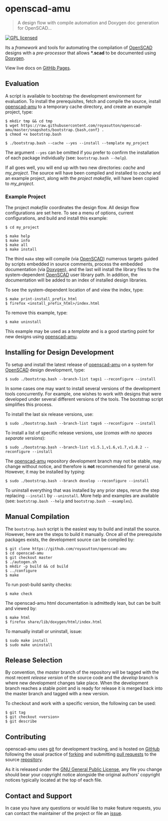 openscad-amu
============

> A design flow with compile automation and Doxygen doc generation for OpenSCAD...

[![GPL licensed](https://img.shields.io/badge/license-GPL-blue.svg?style=flat)](https://raw.githubusercontent.com/royasutton/openscad-amu/master/COPYING)


Its a _framework_ and tools for automating the compilation of
[OpenSCAD] designs with a _pre-processor_ that allows __\*.scad__ to be
documented using [Doxygen].

View live docs on [GitHib Pages](https://royasutton.github.io/openscad-amu).


Evaluation
----------

A script is available to bootstrap the development environment for
evaluation. To install the prerequisites, fetch and compile the source,
install [openscad-amu] to a temporary cache directory, and create an
example project, type:

    $ mkdir tmp && cd tmp
    $ wget https://raw.githubusercontent.com/royasutton/openscad-amu/master/snapshots/bootstrap.{bash,conf} .
    $ chmod +x bootstrap.bash

    $ ./bootstrap.bash --cache --yes --install --template my_project

The argument `--yes` can be omitted if you prefer to confirm the
installation of each package individually (see: `bootstrap.bash --help`).

If all goes well, you will end up with two new directories: *cache* and
*my_project*. The source will have been compiled and installed to
*cache* and an example project, along with the *project makefile*, will
have been copied to *my_project*.


### Example Project

The project *makefile* coordinates the design flow. All design flow
configurations are set here. To see a menu of options, current
configurations, and build and install this example:

    $ cd my_project

    $ make help
    $ make info
    $ make all
    $ make install

The third `make` step will compile (via [OpenSCAD]) numerous targets
guided by scripts embedded in source comments, process the embedded
documentation (via [Doxygen]), and the last will install the library
files to the system-dependent [OpenSCAD] user library path. In
addition, the documentation will be added to an index of installed
design libraries.

To see the system-dependent location of and view the index, type:

    $ make print-install_prefix_html
    $ firefox <install_prefix_html>/index.html

To remove this example, type:

    $ make uninstall

This example may be used as a *template* and is a good starting point
for new designs using [openscad-amu].


Installing for Design Development
---------------------------------

To setup and install the latest release of [openscad-amu] on a system
for [OpenSCAD] design development, type:

    $ sudo ./bootstrap.bash --branch-list tags1 --reconfigure --install

In some cases one may want to install several versions of the
development tools concurrently. For example, one wishes to work with
designs that were developed under several different versions of the
tools. The bootstrap script simplifies this process.

To install the last six release versions, use:

    $ sudo ./bootstrap.bash --branch-list tags6 --reconfigure --install

To install a list of specific release versions, use (*comas with no
spaces separate versions*):

    $ sudo ./bootstrap.bash --branch-list v1.5.1,v1.6,v1.7,v1.8.2 --reconfigure --install

The [openscad-amu] repository development branch may not be stable, may
change without notice, and therefore is **not** recommended for general
use. However, it may be installed by typing:

    $ sudo ./bootstrap.bash --branch develop --reconfigure --install

To uninstall everything that was installed by any prior steps, rerun
the step replacing `--install` by `--uninstall`. More help and examples
are available (see: `bootstrap.bash --help` and `bootstrap.bash --examples`).


Manual Compilation
------------------

The `bootstrap.bash` script is the easiest way to build and install the
source. However, here are the steps to build it manually. Once all of
the prerequisite packages exists, the development source can be
compiled by:

    $ git clone https://github.com/royasutton/openscad-amu
    $ cd openscad-amu
    $ git checkout master
    $ ./autogen.sh
    $ mkdir -p build && cd build
    $ ../configure
    $ make

To run post-build sanity checks:

    $ make check

The openscad-amu html documentation is admittedly lean, but can be
built and viewed by:

    $ make html
    $ firefox share/lib/doxygen/html/index.html

To manually install or uninstall, issue:

    $ sudo make install
    $ sudo make uninstall


Release Selection
-----------------

By convention, the *master* branch of the repository will be tagged
with the most recent *release version* of the source code and the
*develop* branch is where new development changes take place. When the
development branch reaches a stable point and is ready for release it
is merged back into the master branch and tagged with a new version.

To checkout and work with a specific version, the following can be
used:

    $ git tag
    $ git checkout <version>
    $ git describe


Contributing
------------

openscad-amu uses [git] for development tracking, and is hosted on
[GitHub] following the usual practice of [forking] and submitting
[pull requests] to the source [repository].

As it is released under the [GNU General Public License], any file you
change should bear your copyright notice alongside the original
authors' copyright notices typically located at the top of each file.


Contact and Support
-------------------

In case you have any questions or would like to make feature requests,
you can contact the maintainer of the project or file an [issue].


[GNU General Public License]: https://www.gnu.org/licenses/gpl.html

[openscad-amu]: https://royasutton.github.io/openscad-amu
[repository]: https://github.com/royasutton/openscad-amu
[issue]: https://github.com/royasutton/openscad-amu/issues

[OpenSCAD]: http://www.openscad.org/

[Doxygen]: http://www.stack.nl/~dimitri/doxygen/index.html

[git]: http://git-scm.com/
[GitHub]: http://github.com/
[forking]: http://help.github.com/forking/
[pull requests]: https://help.github.com/articles/about-pull-requests/

